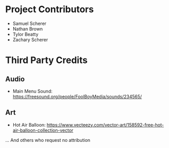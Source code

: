 # Project Contributors
 - Samuel Scherer
 - Nathan Brown
 - Tylor Beatty
 - Zachary Scherer


# Third Party Credits
## Audio
 - Main Menu Sound:
https://freesound.org/people/FoolBoyMedia/sounds/234565/


## Art
 - Hot Air Balloon:
https://www.vecteezy.com/vector-art/158592-free-hot-air-balloon-collection-vector


... And others who request no attribution
